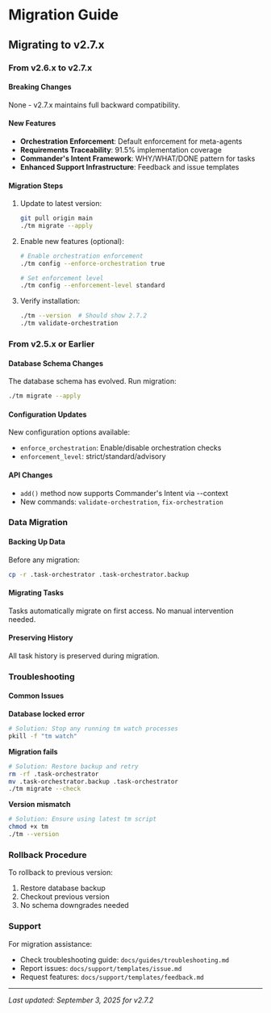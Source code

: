 # Migration Guide

## Migrating to v2.7.x

### From v2.6.x to v2.7.x

#### Breaking Changes
None - v2.7.x maintains full backward compatibility.

#### New Features
- **Orchestration Enforcement**: Default enforcement for meta-agents
- **Requirements Traceability**: 91.5% implementation coverage
- **Commander's Intent Framework**: WHY/WHAT/DONE pattern for tasks
- **Enhanced Support Infrastructure**: Feedback and issue templates

#### Migration Steps
1. Update to latest version:
   ```bash
   git pull origin main
   ./tm migrate --apply
   ```

2. Enable new features (optional):
   ```bash
   # Enable orchestration enforcement
   ./tm config --enforce-orchestration true
   
   # Set enforcement level
   ./tm config --enforcement-level standard
   ```

3. Verify installation:
   ```bash
   ./tm --version  # Should show 2.7.2
   ./tm validate-orchestration
   ```

### From v2.5.x or Earlier

#### Database Schema Changes
The database schema has evolved. Run migration:
```bash
./tm migrate --apply
```

#### Configuration Updates
New configuration options available:
- `enforce_orchestration`: Enable/disable orchestration checks
- `enforcement_level`: strict/standard/advisory

#### API Changes
- `add()` method now supports Commander's Intent via --context
- New commands: `validate-orchestration`, `fix-orchestration`

### Data Migration

#### Backing Up Data
Before any migration:
```bash
cp -r .task-orchestrator .task-orchestrator.backup
```

#### Migrating Tasks
Tasks automatically migrate on first access. No manual intervention needed.

#### Preserving History
All task history is preserved during migration.

### Troubleshooting

#### Common Issues

**Database locked error**
```bash
# Solution: Stop any running tm watch processes
pkill -f "tm watch"
```

**Migration fails**
```bash
# Solution: Restore backup and retry
rm -rf .task-orchestrator
mv .task-orchestrator.backup .task-orchestrator
./tm migrate --check
```

**Version mismatch**
```bash
# Solution: Ensure using latest tm script
chmod +x tm
./tm --version
```

### Rollback Procedure

To rollback to previous version:
1. Restore database backup
2. Checkout previous version
3. No schema downgrades needed

### Support

For migration assistance:
- Check troubleshooting guide: `docs/guides/troubleshooting.md`
- Report issues: `docs/support/templates/issue.md`
- Request features: `docs/support/templates/feedback.md`

---
*Last updated: September 3, 2025 for v2.7.2*
